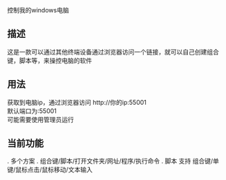 控制我的windows电脑  
## 描述  
这是一款可以通过其他终端设备通过浏览器访问一个链接，就可以自己创建组合键，脚本等，来操控电脑的软件  
## 用法  
获取到电脑ip，通过浏览器访问 http://你的ip:55001  
默认端口为:55001  
可能需要使用管理员运行  
## 当前功能
. 多个方案
. 组合键/脚本/打开文件夹/网址/程序/执行命令
. 脚本 支持 组合键/单键/鼠标点击/鼠标移动/文本输入
